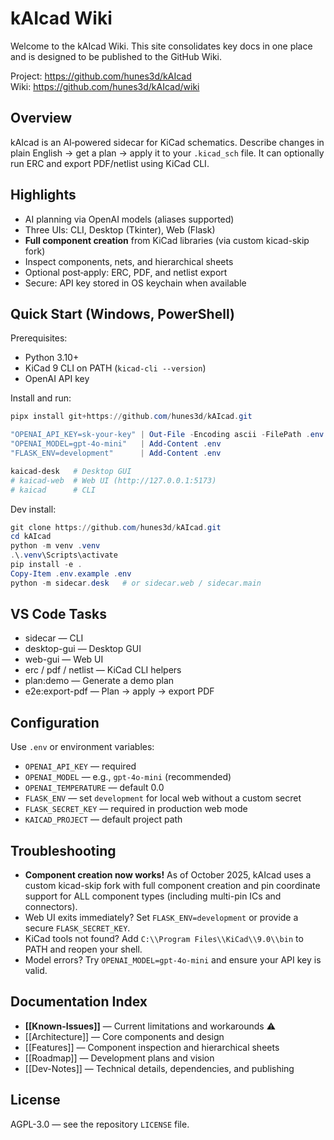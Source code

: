 # kAIcad Wiki

Welcome to the kAIcad Wiki. This site consolidates key docs in one place and is designed to be published to the GitHub Wiki.

Project: https://github.com/hunes3d/kAIcad  
Wiki: https://github.com/hunes3d/kAIcad/wiki

## Overview

kAIcad is an AI‑powered sidecar for KiCad schematics. Describe changes in plain English → get a plan → apply it to your `.kicad_sch` file. It can optionally run ERC and export PDF/netlist using KiCad CLI.

## Highlights

- AI planning via OpenAI models (aliases supported)
- Three UIs: CLI, Desktop (Tkinter), Web (Flask)
- **Full component creation** from KiCad libraries (via custom kicad-skip fork)
- Inspect components, nets, and hierarchical sheets
- Optional post‑apply: ERC, PDF, and netlist export
- Secure: API key stored in OS keychain when available

## Quick Start (Windows, PowerShell)

Prerequisites:
- Python 3.10+
- KiCad 9 CLI on PATH (`kicad-cli --version`)
- OpenAI API key

Install and run:

```powershell
pipx install git+https://github.com/hunes3d/kAIcad.git

"OPENAI_API_KEY=sk-your-key" | Out-File -Encoding ascii -FilePath .env
"OPENAI_MODEL=gpt-4o-mini"   | Add-Content .env
"FLASK_ENV=development"      | Add-Content .env

kaicad-desk   # Desktop GUI
# kaicad-web  # Web UI (http://127.0.0.1:5173)
# kaicad      # CLI
```

Dev install:

```powershell
git clone https://github.com/hunes3d/kAIcad.git
cd kAIcad
python -m venv .venv
.\.venv\Scripts\activate
pip install -e .
Copy-Item .env.example .env
python -m sidecar.desk   # or sidecar.web / sidecar.main
```

## VS Code Tasks

- sidecar — CLI
- desktop-gui — Desktop GUI
- web-gui — Web UI
- erc / pdf / netlist — KiCad CLI helpers
- plan:demo — Generate a demo plan
- e2e:export-pdf — Plan → apply → export PDF

## Configuration

Use `.env` or environment variables:
- `OPENAI_API_KEY` — required
- `OPENAI_MODEL` — e.g., `gpt-4o-mini` (recommended)
- `OPENAI_TEMPERATURE` — default 0.0
- `FLASK_ENV` — set `development` for local web without a custom secret
- `FLASK_SECRET_KEY` — required in production web mode
- `KAICAD_PROJECT` — default project path

## Troubleshooting

- **Component creation now works!** As of October 2025, kAIcad uses a custom kicad-skip fork with full component creation and pin coordinate support for ALL component types (including multi-pin ICs and connectors).
- Web UI exits immediately? Set `FLASK_ENV=development` or provide a secure `FLASK_SECRET_KEY`.
- KiCad tools not found? Add `C:\\Program Files\\KiCad\\9.0\\bin` to PATH and reopen your shell.
- Model errors? Try `OPENAI_MODEL=gpt-4o-mini` and ensure your API key is valid.

## Documentation Index

- **[[Known-Issues]]** — Current limitations and workarounds ⚠️
- [[Architecture]] — Core components and design
- [[Features]] — Component inspection and hierarchical sheets
- [[Roadmap]] — Development plans and vision
- [[Dev-Notes]] — Technical details, dependencies, and publishing

## License

AGPL-3.0 — see the repository `LICENSE` file.
